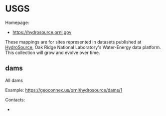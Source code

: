 USGS
===

Homepage:
* https://hydrosource.ornl.gov

These mappings are for sites represented in datasets published at [HydroSource](osource.ornl.gov/about), Oak Ridge National Laboratory's Water-Energy data platform. This collection will grow and evolve over time.

## dams

All dams

Example: https://geoconnex.us/ornl/hydrosource/dams/1

Contacts:
* <email pending>
